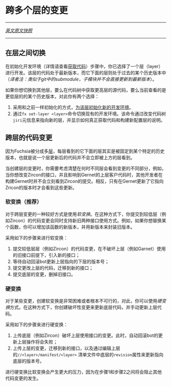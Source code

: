 <!---
# Working on multiple layers
--->
# 跨多个层的变更
---

[*英文原文快照*](https://github.com/fuchsia-mirror/docs/blob/a774512b9d926ee438a77ddc6a5f362b71e0cc4b/development/workflows/multilayer_changes.md)

---
<!---
## Switching between layers
--->
## 在层之间切换

<!---
When you bootstrapped your development environment (see
[getting source][getting-source]), you selected a layer. Your development
environment views that layer at the latest revision and views the lower layers
at specific revisions in the past.
--->

在初始化开发环境（详情请查看[获取代码](/docs/development/source_code/README.md)）步骤中，你已选择了一个层（layer）进行开发。该层的代码处于最新版本，而它下面的层则处于过去的某个历史版本中（*译者注：类似于git中的submodule，子模块并不会直接更新到最新版本*）。

<!---
If you want to switch to working on a different layer, either to get the source
code for higher layers in your source tree or to see lower layers at more recent
revisions, you have two choices:
--->
如果你想切换到其他层，要么在代码树中获取更高层的源代码，要么当前查看的是更低层的的某个历史版本，对此你有两个选择：

<!---
1. You can bootstrap a new development environment for that layer using
   [the same instructions you used originally][getting-source].
2. You can modify your existing development environment using the
   `fx set-layer <layer>` command. This command edits the `jiri` metadata for
   your source tree to refer to the new layer and prints instructions for how to
   actually get the source and build the newly configured layer.
--->
1. 采用和之前一样初始化的方式，[为该层初始化新的开发环境](/docs/development/source_code/README.md)。
2. 通过`fx set-layer <layer>`命令切换现有的开发环境。该命令通过改变代码树`jiri`元信息来指向新的层，并显示如何真正获取代码和构建新配置层的说明。

<!---
## Changes that span layers
--->
## 跨层的代码变更

<!---
Fuchsia is divided into a number of [layers][layers]. Each layer views the
previous layers at pinned revisions, which means changes that land in one layer
are not immediately visible to the upper layers.
--->
因为Fuchsia被分成多[层](../source_code/layers.md)，每层看到的它下面的层其实是被固定到某个特定的历史版本，也就是说一个层更新后的代码并不会立即被上方的层看到。

<!---
When making a change that spans layers, you need to think about when the
differnet layers will see the different parts of you change. For example,
suppose you want to change an interface in Zircon and affects clients in Garnet.
When you land your change in Zircon, people building Garnet will not see your
change immediately. Instead, they will start seeing your change once Garnet
updates its revision pin for Zircon.
--->
当创建层的变更时，你需要考虑清楚在何时不同层会看到变更的不同部分，例如，当你想改变Zircon的接口，并且影响到Gernet的上层客户代码时，其他开发者在构建Gernet时并不会立刻看到Zircon的提交。相反，只有在Gernet更新了它指向Zricon的版本时才会看到这些更新。

<!---
### Soft transitions (preferred)
--->
### 软变换（推荐）

<!---
The preferred way to make changes that span multiple layers is to use a
*soft transition*. In a soft transition, you make a change to the lower layer
(e.g., Zircon) in such a way that the interface supports both old and new
clients. For example, if you are replacing a function, you might add the new
version and turn the old function into a wrapper for the new function.
--->
对于跨层变更的一种较好方式是使用*软变换*。在这种方式下，你提交到较低层（例如Zircon）的代码变更会同时支持新旧两种接口使用方式。例如，如果你想替换某个函数，你可以增加该函数的新版本，并用新版本来封装旧版本。

<!---
Use the follow steps to land a soft transition:
--->
采用如下的步骤来进行软变换：

<!---
1. Land the change in the lower layer (e.g., Zircon) that introduces the new
   interface without breaking the old interface used by the upper layer
   (e.g., Garnet).
2. Wait for the autoroll bot to update the revision of the lower layer
   used by the upper layer.
3. Land the change to the upper layer that migrates to the new interface.
4. Land a cleanup change in the lower layer that removes the old interface.
--->
1. 提交较低层层（例如Zircon）的代码变更，在不破坏上层（例如Garnet）使用的旧接口前提下，引入新的接口；
2. 等待自动回滚bot更新上层指向的下层的版本号；
3. 提交更改上层的代码，迁移到新的接口；
4. 提交底层的变更，删掉旧接口。

<!---
### Hard transitions
--->
### 硬变换

<!---
For some changes, creating a soft transition can be difficult or impossible. For
those changes, you can make a *hard transition*. In a hard transition, you make
a breaking change to the lower layer and update the upper layer manually.

Use the follow steps to land a hard transition:
--->
对于某些变更，创建软变换是非常困难或者根本不可行的，对此，你可以使用*硬变换*方式。在这种方式下，你创建破坏性变更来更新底层代码，并手动更新上层代码。

采用如下的步骤来进行硬变换：

<!---
1. Land the change in the lower layer (e.g., Zircon) that breaks the interface
   used by the upper layer (e.g., Garnet). At this point, the autoroll bot will
   start failing to update the upper layer.
3. Land the change to the upper layer that both migrates to the new interface
   and updates the revision of the lower layer used by the upper layer by
   editing the `revision` attribute for the import of the lower layer in the
   `//<layer>/manifest/<layer>` manifest of the upper layer.
--->
1. 上传底层（例如Zircon）破坏上层使用接口的变更。此时，自动回滚bot的更新上层操作将会失败；
2. 上传上层的变更，迁移到新的接口，以及通过编辑上层的`//<layer>/manifest/<layer>` 清单文件中底层的`revision`属性来更新指向底层的版本号。

<!---
Making a hard transition is more stressful than making a soft transition because
your change will be preventing other changes in the lower layer from becoming
available in the upper layers between steps 1 and 2.
--->
进行硬变换比软变换会产生更大的压力，因为在步骤1和步骤2之间将会阻止其他代码变更的发生。